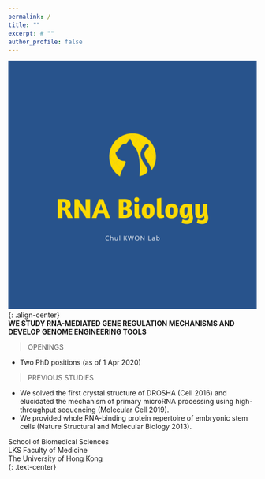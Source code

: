 ```yaml
---
permalink: /
title: ""
excerpt: # ""
author_profile: false  
---
```

![image-center](/assets/images/cat.png){: .align-center}  
**WE STUDY RNA-MEDIATED GENE REGULATION MECHANISMS AND DEVELOP GENOME ENGINEERING TOOLS**  
  
> OPENINGS  
* Two PhD positions (as of 1 Apr 2020)  
  
> PREVIOUS STUDIES  
* We solved the first crystal structure of DROSHA (Cell 2016) and elucidated the mechanism of primary microRNA processing using high-throughput sequencing (Molecular Cell 2019).  
* We provided whole RNA-binding protein repertoire of embryonic stem cells (Nature Structural and Molecular Biology 2013).  
  
School of Biomedical Sciences  
LKS Faculty of Medicine  
The University of Hong Kong  
{: .text-center}
